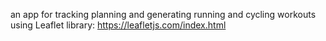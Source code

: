 an app for tracking planning and generating running and cycling workouts using Leaflet library: https://leafletjs.com/index.html